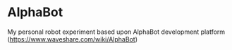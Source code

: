 # AlphaBot
My personal robot experiment based upon AlphaBot development platform (https://www.waveshare.com/wiki/AlphaBot)

